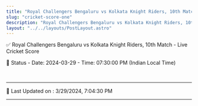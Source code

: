 ```yaml
---
title: "Royal Challengers Bengaluru vs Kolkata Knight Riders, 10th Match - Live Cricket Score"
slug: "cricket-score-one"
description: "Royal Challengers Bengaluru vs Kolkata Knight Riders, 10th Match - Live Cricket Score - Date: 2024-03-29 - Time: 07:30:00 PM (Indian Local Time)."
layout: "../../layouts/PostLayout.astro"
--- 
```


✅ Royal Challengers Bengaluru vs Kolkata Knight Riders, 10th Match - Live Cricket Score

📑 Status - Date: 2024-03-29 - Time: 07:30:00 PM (Indian Local Time)

<br />

***

📝 Last Updated on : 3/29/2024, 7:04:30 PM

***

